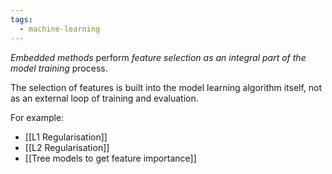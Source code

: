```yaml
---
tags:
  - machine-learning
---
```

*Embedded methods* perform *feature selection as an integral part of the model training* process.

The selection of features is built into the model learning algorithm itself, not as an external loop of training and evaluation.

For example:
- [[L1 Regularisation]]
- [[L2 Regularisation]]
- [[Tree models to get feature importance]]